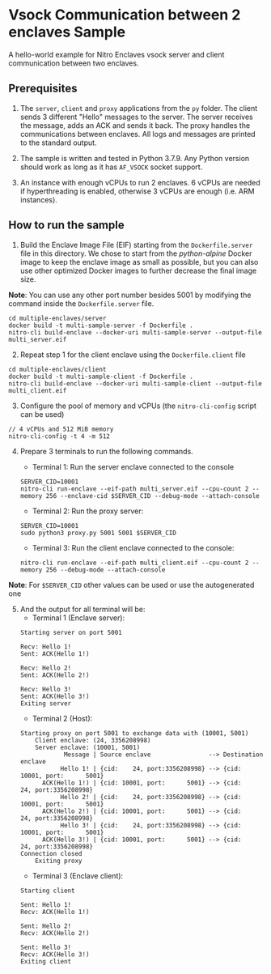 # Vsock Communication between 2 enclaves Sample

A hello-world example for Nitro Enclaves vsock server and client communication
between two enclaves.

## Prerequisites

1. The `server`, `client` and `proxy` applications from the `py` folder.
The client sends 3 different "Hello" messages to the server.
The server receives the message, adds an ACK and sends it back.
The proxy handles the communications between enclaves.
All logs and messages are printed to the standard output.

2. The sample is written and tested in Python 3.7.9. Any Python version
should work as long as it has `AF_VSOCK` socket support.

3. An instance with enough vCPUs to run 2 enclaves. 6 vCPUs are needed if hyperthreading
is enabled, otherwise 3 vCPUs are enough (i.e. ARM instances).

## How to run the sample

1. Build the Enclave Image File (EIF) starting from the `Dockerfile.server` file
in this directory. We chose to start from the *python-alpine* Docker image to keep
the enclave image as small as possible, but you can also use other optimized
Docker images to further decrease the final image size.

__Note__: You can use any other port number besides 5001 by modifying the command
inside the `Dockerfile.server` file.

```
cd multiple-enclaves/server
docker build -t multi-sample-server -f Dockerfile .
nitro-cli build-enclave --docker-uri multi-sample-server --output-file multi_server.eif
```

2. Repeat step 1 for the client enclave using the `Dockerfile.client` file

```
cd multiple-enclaves/client
docker build -t multi-sample-client -f Dockerfile .
nitro-cli build-enclave --docker-uri multi-sample-client --output-file multi_client.eif
```

3. Configure the pool of memory and vCPUs (the `nitro-cli-config` script can be used)
```
// 4 vCPUs and 512 MiB memory
nitro-cli-config -t 4 -m 512
```
4. Prepare 3 terminals to run the following commands.
	- Terminal 1: Run the server enclave connected to the console
	```
	SERVER_CID=10001
	nitro-cli run-enclave --eif-path multi_server.eif --cpu-count 2 --memory 256 --enclave-cid $SERVER_CID --debug-mode --attach-console
	```
	
	- Terminal 2: Run the proxy server:
	```
	SERVER_CID=10001
	sudo python3 proxy.py 5001 5001 $SERVER_CID
	```

	- Terminal 3: Run the client enclave connected to the console:
	```
	nitro-cli run-enclave --eif-path multi_client.eif --cpu-count 2 --memory 256 --debug-mode --attach-console
	```

__Note__: For `$SERVER_CID` other values can be used or use the autogenerated one

5. And the output for all terminal will be:
	- Terminal 1 (Enclave server):
	```
	Starting server on port 5001

	Recv: Hello 1!
	Sent: ACK(Hello 1!)

	Recv: Hello 2!
	Sent: ACK(Hello 2!)

	Recv: Hello 3!
	Sent: ACK(Hello 3!)
	Exiting server
	```
	- Terminal 2 (Host): 
	```
	Starting proxy on port 5001 to exchange data with (10001, 5001)
        Client enclave: (24, 3356208998)
        Server enclave: (10001, 5001)
                Message | Source enclave                --> Destination enclave
               Hello 1! | {cid:    24, port:3356208998} --> {cid: 10001, port:      5001}
          ACK(Hello 1!) | {cid: 10001, port:      5001} --> {cid:    24, port:3356208998}
               Hello 2! | {cid:    24, port:3356208998} --> {cid: 10001, port:      5001}
          ACK(Hello 2!) | {cid: 10001, port:      5001} --> {cid:    24, port:3356208998}
               Hello 3! | {cid:    24, port:3356208998} --> {cid: 10001, port:      5001}
          ACK(Hello 3!) | {cid: 10001, port:      5001} --> {cid:    24, port:3356208998}
	Connection closed
        Exiting proxy
	```
	- Terminal 3 (Enclave client):
	```
	Starting client

	Sent: Hello 1!
	Recv: ACK(Hello 1!)

	Sent: Hello 2!
	Recv: ACK(Hello 2!)

	Sent: Hello 3!
	Recv: ACK(Hello 3!)
	Exiting client
	```